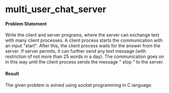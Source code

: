 # multi_user_chat_server

#### Problem Statement

Write the client and server programs, where the server can exchange text with many client processes. A client process starts the communication 
with an input "start". After this, the client process waits for the answer from the server. If server permits, it can further send any text message 
(with restriction of not more than 25 words in a day). The communication goes on in this way until the client process sends the message " stop " to 
the server.

#### Result

The given problem is solved using socket programming in C language.
